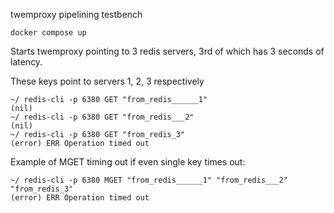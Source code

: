 twemproxy pipelining testbench

```
docker compose up
```

Starts twemproxy pointing to 3 redis servers, 3rd of which has 3 seconds of latency.

These keys point to servers 1, 2, 3 respectively
```
~/ redis-cli -p 6380 GET "from_redis______1"
(nil)
~/ redis-cli -p 6380 GET "from_redis___2"
(nil)
~/ redis-cli -p 6380 GET "from_redis_3"
(error) ERR Operation timed out
```

Example of MGET timing out if even single key times out:
```
~/ redis-cli -p 6380 MGET "from_redis______1" "from_redis___2" "from_redis_3"
(error) ERR Operation timed out
```
